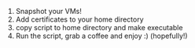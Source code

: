 1. Snapshot your VMs!
1. Add certificates to your home directory
1. copy script to home directory and make executable
1. Run the script, grab a coffee and enjoy :) (hopefully!)